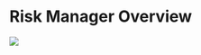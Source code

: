 # Risk Manager Overview

![](https://github.com/JonmarCorpuz/SecondBrain/blob/main/Assets/Whitespace.png)
